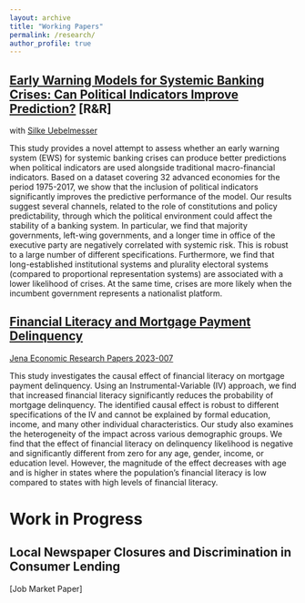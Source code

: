 ```yaml
---
layout: archive
title: "Working Papers"
permalink: /research/
author_profile: true
---
```


[Early Warning Models for Systemic Banking Crises: Can Political Indicators Improve Prediction?](https://www.dropbox.com/scl/fi/vx6ajogds2cut9hrthhph/20230908_EWSPaper.pdf?rlkey=q2eoyxphx3val8vplobiyo4vq&dl=0) [R&R]
------
with [Silke Uebelmesser](https://sites.google.com/view/silkeuebelmesser/home)

This study provides a novel attempt to assess whether an early warning system (EWS) for systemic banking crises can produce better predictions when political indicators are used alongside traditional macro-financial indicators. Based on a dataset covering 32 advanced economies for the period 1975-2017, we show that the inclusion of political indicators significantly improves the predictive performance of the model. Our results suggest several channels, related to the role of constitutions and policy predictability, through which the political environment could affect the stability of a banking system. In particular, we find that majority governments, left-wing governments, and a longer time in office of the executive party are negatively correlated with systemic risk. This is robust to a large number of different specifications. Furthermore, we find that long-established institutional systems and plurality electoral systems (compared to proportional representation systems) are associated with a lower likelihood of crises. At the same time, crises are more likely when the incumbent government represents a nationalist platform.

[Financial Literacy and Mortgage Payment Delinquency](https://www.dropbox.com/home/TRAN%20HUYNH/1.%20Ph.D.%20FSU/1.%20PhD%20Projects/2.%20Second%20Paper%20-%20FL/Paper?preview=20231030_FLP.pdf)
------
[Jena Economic Research Papers 2023-007](https://ideas.repec.org/p/jrp/jrpwrp/2023-007.html)

This study investigates the causal effect of financial literacy on mortgage payment delinquency. Using an Instrumental-Variable (IV) approach, we find that increased financial literacy significantly reduces the probability of mortgage delinquency. The identified causal effect is robust to different specifications of the IV and cannot be explained by formal education, income, and many other individual characteristics. Our study also examines the heterogeneity of the impact across various demographic groups. We find that the effect of financial literacy on delinquency likelihood is negative and significantly different from zero for any age, gender, income, or education level. However, the magnitude of the effect decreases with age and is higher in states where the population’s financial literacy is low compared to states with high levels of financial literacy.


Work in Progress
======

Local Newspaper Closures and Discrimination in Consumer Lending
---------
[Job Market Paper]





